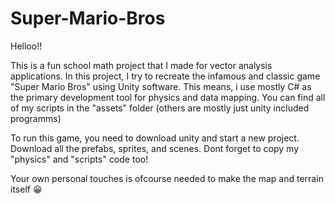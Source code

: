 # Super-Mario-Bros
Helloo!!

This is a fun school math project that I made for vector analysis applications. In this project, I try to recreate the infamous and classic game "Super Mario Bros" using Unity software. This means, i use mostly C# as the primary development tool for physics and data mapping. You can find all of my scripts in the "assets" folder (others are mostly just unity included programms)

To run this game, you need to download unity and start a new project. Download all the prefabs, sprites, and scenes. Dont forget to copy my "physics" and "scripts" code too!

Your own personal touches is ofcourse needed to make the map and terrain itself 😀
